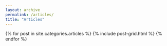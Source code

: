 ```yaml
---
layout: archive
permalink: /articles/
title: "Articles"
---
```


<div class="tiles">
{% for post in site.categories.articles %}
	{% include post-grid.html %}
{% endfor %}
</div><!-- /.tiles -->